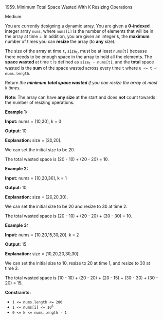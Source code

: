 1959\. Minimum Total Space Wasted With K Resizing Operations

Medium

You are currently designing a dynamic array. You are given a **0-indexed** integer array `nums`, where `nums[i]` is the number of elements that will be in the array at time `i`. In addition, you are given an integer `k`, the **maximum** number of times you can **resize** the array (to **any** size).

The size of the array at time `t`, <code>size<sub>t</sub></code>, must be at least `nums[t]` because there needs to be enough space in the array to hold all the elements. The **space wasted** at time `t` is defined as <code>size<sub>t</sub> - nums[t]</code>, and the **total** space wasted is the **sum** of the space wasted across every time `t` where `0 <= t < nums.length`.

Return _the **minimum** **total space wasted** if you can resize the array at most_ `k` _times_.

**Note:** The array can have **any size** at the start and does **not** count towards the number of resizing operations.

**Example 1:**

**Input:** nums = [10,20], k = 0

**Output:** 10

**Explanation:** size = [20,20]. 

We can set the initial size to be 20. 

The total wasted space is (20 - 10) + (20 - 20) = 10.

**Example 2:**

**Input:** nums = [10,20,30], k = 1

**Output:** 10

**Explanation:** size = [20,20,30]. 

We can set the initial size to be 20 and resize to 30 at time 2. 

The total wasted space is (20 - 10) + (20 - 20) + (30 - 30) = 10.

**Example 3:**

**Input:** nums = [10,20,15,30,20], k = 2

**Output:** 15

**Explanation:** size = [10,20,20,30,30]. 

We can set the initial size to 10, resize to 20 at time 1, and resize to 30 at time 3. 

The total wasted space is (10 - 10) + (20 - 20) + (20 - 15) + (30 - 30) + (30 - 20) = 15.

**Constraints:**

*   `1 <= nums.length <= 200`
*   <code>1 <= nums[i] <= 10<sup>6</sup></code>
*   `0 <= k <= nums.length - 1`